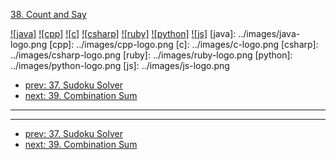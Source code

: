 [38. Count and Say](https://leetcode.com/problems/count-and-say/)

[![java]](../java/038-count-and-say.md)
[![cpp]](../cpp/038-count-and-say.md)
[![c]](../c/038-count-and-say.md)
[![csharp]](../csharp/038-count-and-say.md)
[![ruby]](../ruby/038-count-and-say.md)
[![python]](../python/038-count-and-say.md)
[![js]](../js/038-count-and-say.md)
[java]: ../images/java-logo.png
[cpp]: ../images/cpp-logo.png
[c]: ../images/c-logo.png
[csharp]: ../images/csharp-logo.png
[ruby]: ../images/ruby-logo.png
[python]: ../images/python-logo.png
[js]: ../images/js-logo.png

- [prev: 37. Sudoku Solver](037-sudoku-solver.md)
- [next: 39. Combination Sum](039-combination-sum.md)

---


---

- [prev: 37. Sudoku Solver](037-sudoku-solver.md)
- [next: 39. Combination Sum](039-combination-sum.md)
